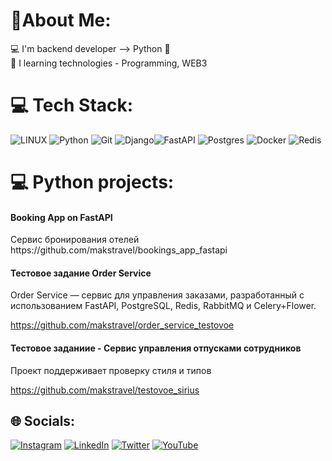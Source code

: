 # 💫About Me:
💻 I'm backend developer --> Python 🐍<br>👀 I learning technologies - Programming, WEB3<br>

# 💻 Tech Stack:
 ![LINUX](https://img.shields.io/badge/Linux-FCC624?style=for-the-badge&logo=linux&logoColor=black) ![Python](https://img.shields.io/badge/python-3670A0?style=for-the-badge&logo=python&logoColor=ffdd54) ![Git](https://img.shields.io/badge/Git-red?style=for-the-badge&logo=git&logoColor=white) ![Django](https://img.shields.io/badge/django-%23092E20.svg?style=for-the-badge&logo=django&logoColor=white)![FastAPI](https://img.shields.io/badge/FastAPI-005571?style=for-the-badge&logo=fastapi) ![Postgres](https://img.shields.io/badge/postgres-%23316192.svg?style=for-the-badge&logo=postgresql&logoColor=white) ![Docker](https://img.shields.io/badge/docker-%230db7ed.svg?style=for-the-badge&logo=docker&logoColor=white) ![Redis](https://img.shields.io/badge/redis-%23DD0031.svg?style=for-the-badge&logo=redis&logoColor=white) 

# 💻 Python projects:
<h4>Booking App on FastAPI</h4>
Сервис бронирования отелей
https://github.com/makstravel/bookings_app_fastapi

<h4>Тестовое задание Order Service</h4>


Order Service — сервис для управления заказами, разработанный с использованием FastAPI, PostgreSQL, Redis, RabbitMQ и Celery+Flower.

https://github.com/makstravel/order_service_testovoe

<h4>Тестовое заданиие - Сервис управления отпусками сотрудников</h4>
Проект поддерживает проверку стиля и типов


https://github.com/makstravel/testovoe_sirius


## 🌐 Socials:
[![Instagram](https://img.shields.io/badge/Instagram-%23E4405F.svg?logo=Instagram&logoColor=white)](https://instagram.com/maks_travel) [![LinkedIn](https://img.shields.io/badge/LinkedIn-%230077B5.svg?logo=linkedin&logoColor=white)](https://linkedin.com/in/makstravel) [![Twitter](https://img.shields.io/badge/Twitter-%231DA1F2.svg?logo=Twitter&logoColor=white)](https://twitter.com/@maks_travel) [![YouTube](https://img.shields.io/badge/YouTube-%23FF0000.svg?logo=YouTube&logoColor=white)](https://youtube.com/@maks_travel) 



<!-- Proudly created with GPRM ( https://gprm.itsvg.in ) -->

